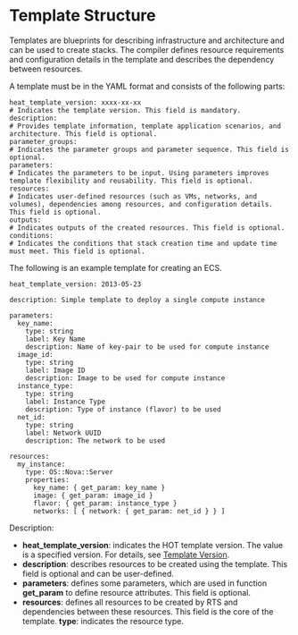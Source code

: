 # Template Structure<a name="EN-US_TOPIC_0076468653"></a>

Templates are blueprints for describing infrastructure and architecture and can be used to create stacks. The compiler defines resource requirements and configuration details in the template and describes the dependency between resources.

A template must be in the YAML format and consists of the following parts:

```
heat_template_version: xxxx-xx-xx
# Indicates the template version. This field is mandatory.
description:
# Provides template information, template application scenarios, and architecture. This field is optional.
parameter_groups:
# Indicates the parameter groups and parameter sequence. This field is optional.
parameters:
# Indicates the parameters to be input. Using parameters improves template flexibility and reusability. This field is optional.
resources:
# Indicates user-defined resources (such as VMs, networks, and volumes), dependencies among resources, and configuration details. This field is optional.
outputs:
# Indicates outputs of the created resources. This field is optional.
conditions:
# Indicates the conditions that stack creation time and update time must meet. This field is optional.
```

The following is an example template for creating an ECS.

```
heat_template_version: 2013-05-23

description: Simple template to deploy a single compute instance

parameters:
  key_name:
    type: string
    label: Key Name
    description: Name of key-pair to be used for compute instance
  image_id:
    type: string
    label: Image ID
    description: Image to be used for compute instance
  instance_type:
    type: string
    label: Instance Type
    description: Type of instance (flavor) to be used
  net_id:
    type: string
    label: Network UUID
    description: The network to be used

resources:
  my_instance:
    type: OS::Nova::Server
    properties:
      key_name: { get_param: key_name }
      image: { get_param: image_id }
      flavor: { get_param: instance_type }
      networks: [ { network: { get_param: net_id } } ]
```

Description:

-   **heat\_template\_version**: indicates the HOT template version. The value is a specified version. For details, see  [Template Version](template-version.md).
-   **description**: describes resources to be created using the template. This field is optional and can be user-defined.
-   **parameters**: defines some parameters, which are used in function  **get\_param**  to define resource attributes. This field is optional.
-   **resources**: defines all resources to be created by RTS and dependencies between these resources. This field is the core of the template.  **type**: indicates the resource type.

